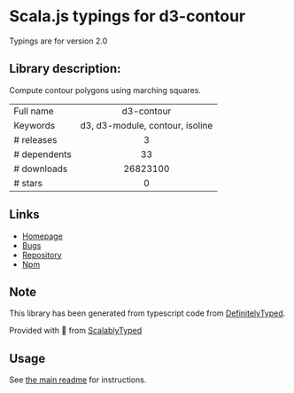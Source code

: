 
# Scala.js typings for d3-contour

Typings are for version 2.0

## Library description:
Compute contour polygons using marching squares.

|                    |                 |
| ------------------ | :-------------: |
| Full name          | d3-contour |
| Keywords           | d3, d3-module, contour, isoline |
| # releases         | 3 |
| # dependents       | 33 |
| # downloads        | 26823100 |
| # stars            | 0 |

## Links
- [Homepage](https://d3js.org/d3-contour/)
- [Bugs](https://github.com/d3/d3-contour/issues)
- [Repository](https://github.com/d3/d3-contour)
- [Npm](https://www.npmjs.com/package/d3-contour)
    


## Note
This library has been generated from typescript code from [DefinitelyTyped](https://definitelytyped.org).

Provided with :purple_heart: from [ScalablyTyped](https://github.com/oyvindberg/ScalablyTyped)

## Usage
See [the main readme](../../readme.md) for instructions.


